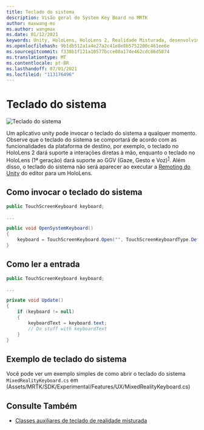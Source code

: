 ```yaml
---
title: Teclado do sistema
description: Visão geral do System Key Board no MRTK
author: maxwang-ms
ms.author: wangmax
ms.date: 01/12/2021
keywords: Unity, HoloLens, HoloLens 2, Realidade Misturada, desenvolvimento, MRTK, Teclado do Sistema,
ms.openlocfilehash: 9b1db512a1a4e27a2c41e8e8b5752200c461ee6e
ms.sourcegitcommit: f338b1f121a10577bcce08a174e462cdc86d5874
ms.translationtype: MT
ms.contentlocale: pt-BR
ms.lasthandoff: 07/01/2021
ms.locfileid: "113176496"
---
```

# <a name="system-keyboard"></a>Teclado do sistema

![Teclado do sistema](../images/system-keyboard/MRTK_SystemKeyboard_Main.png)

Um aplicativo unity pode invocar o teclado do sistema a qualquer momento. Observe que o teclado do sistema se comportará de acordo com as funcionalidades da plataforma de destino, por exemplo, o teclado no HoloLens 2 dará suporte a interações diretas à mão, enquanto o teclado no HoloLens (1ª geração) dará suporte ao GGV (Gaze, Gesto e Voz)<sup>[1](/windows/mixed-reality/gaze)</sup>. Além disso, o teclado do sistema não será aparecer ao executar a [Remoting do Unity](../tools/holographic-remoting.md) do editor para um HoloLens.

## <a name="how-to-invoke-the-system-keyboard"></a>Como invocar o teclado do sistema

```c#
public TouchScreenKeyboard keyboard;

...

public void OpenSystemKeyboard()
{
    keyboard = TouchScreenKeyboard.Open("", TouchScreenKeyboardType.Default, false, false, false, false);
}
```

## <a name="how-to-read-the-input"></a>Como ler a entrada

```c#
public TouchScreenKeyboard keyboard;

...

private void Update()
{
    if (keyboard != null)
    {
        keyboardText = keyboard.text;
        // Do stuff with keyboardText
    }
}
```

## <a name="system-keyboard-example"></a>Exemplo de teclado do sistema

Você pode ver um exemplo simples de como abrir o teclado do sistema `MixedRealityKeyboard.cs` em (Assets/MRTK/SDK/Experimental/Features/UX/MixedRealityKeyboard.cs)

## <a name="see-also"></a>Consulte Também

- [Classes auxiliares de teclado de realidade misturada](../experimental/mixed-reality-keyboard.md)
